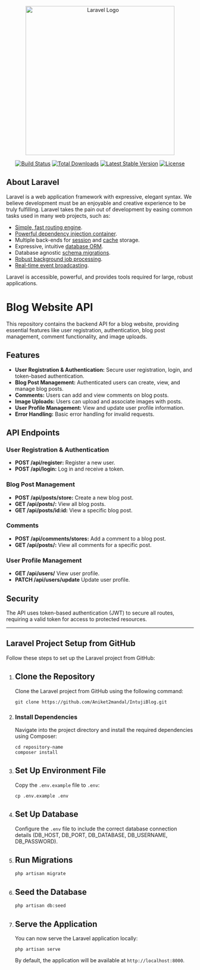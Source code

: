 <p align="center"><a href="https://laravel.com" target="_blank"><img src="https://raw.githubusercontent.com/laravel/art/master/logo-lockup/5%20SVG/2%20CMYK/1%20Full%20Color/laravel-logolockup-cmyk-red.svg" width="400" alt="Laravel Logo"></a></p>

<p align="center">
<a href="https://github.com/laravel/framework/actions"><img src="https://github.com/laravel/framework/workflows/tests/badge.svg" alt="Build Status"></a>
<a href="https://packagist.org/packages/laravel/framework"><img src="https://img.shields.io/packagist/dt/laravel/framework" alt="Total Downloads"></a>
<a href="https://packagist.org/packages/laravel/framework"><img src="https://img.shields.io/packagist/v/laravel/framework" alt="Latest Stable Version"></a>
<a href="https://packagist.org/packages/laravel/framework"><img src="https://img.shields.io/packagist/l/laravel/framework" alt="License"></a>
</p>

## About Laravel

Laravel is a web application framework with expressive, elegant syntax. We believe development must be an enjoyable and creative experience to be truly fulfilling. Laravel takes the pain out of development by easing common tasks used in many web projects, such as:

- [Simple, fast routing engine](https://laravel.com/docs/routing).
- [Powerful dependency injection container](https://laravel.com/docs/container).
- Multiple back-ends for [session](https://laravel.com/docs/session) and [cache](https://laravel.com/docs/cache) storage.
- Expressive, intuitive [database ORM](https://laravel.com/docs/eloquent).
- Database agnostic [schema migrations](https://laravel.com/docs/migrations).
- [Robust background job processing](https://laravel.com/docs/queues).
- [Real-time event broadcasting](https://laravel.com/docs/broadcasting).

Laravel is accessible, powerful, and provides tools required for large, robust applications.

<h1>Blog Website API</h1>
    <p>This repository contains the backend API for a blog website, providing essential features like user registration, authentication, blog post management, comment functionality, and image uploads.</p>
    <h2>Features</h2>
    <ul>
        <li><strong>User Registration & Authentication:</strong> Secure user registration, login, and token-based authentication.</li>
        <li><strong>Blog Post Management:</strong> Authenticated users can create, view, and manage blog posts.</li>
        <li><strong>Comments:</strong> Users can add and view comments on blog posts.</li>
        <li><strong>Image Uploads:</strong> Users can upload and associate images with posts.</li>
        <li><strong>User Profile Management:</strong> View and update user profile information.</li>
        <li><strong>Error Handling:</strong> Basic error handling for invalid requests.</li>
    </ul>
    <h2>API Endpoints</h2>
    <h3>User Registration & Authentication</h3>
    <ul>
        <li><strong>POST /api/register:</strong> Register a new user.</li>
        <li><strong>POST /api/login:</strong> Log in and receive a token.</li>
    </ul>
    <h3>Blog Post Management</h3>
    <ul>
        <li><strong>POST /api/posts/store:</strong> Create a new blog post.</li>
        <li><strong>GET /api/posts/:</strong> View all blog posts.</li>
        <li><strong>GET /api/posts/id:id:</strong> View a specific blog post.</li>
    </ul>
    <h3>Comments</h3>
    <ul>
        <li><strong>POST /api/comments/stores:</strong> Add a comment to a blog post.</li>
        <li><strong>GET /api/posts/:</strong> View all comments for a specific post.</li>
    </ul>
    <h3>User Profile Management</h3>
    <ul>
        <li><strong>GET /api/users/</strong> View user profile.</li>
        <li><strong>PATCH /api/users/update</strong> Update user profile.</li>
    </ul>
    <h2>Security</h2>
    <p>The API uses token-based authentication (JWT) to secure all routes, requiring a valid token for access to protected resources.</p>
    <hr>
    <h2>Laravel Project Setup from GitHub</h2>
    <p>Follow these steps to set up the Laravel project from GitHub:</p>
    <ol>
        <li>
            <h2>Clone the Repository</h2>
            <p>Clone the Laravel project from GitHub using the following command:</p>
            <pre><code>git clone https://github.com/Aniket2mandal/IntujiBlog.git</code></pre>
        </li>
        <li>
            <h3>Install Dependencies</h3>
            <p>Navigate into the project directory and install the required dependencies using Composer:</p>
            <pre><code>cd repository-name
composer install</code></pre>
        </li>
        <li>
            <h2>Set Up Environment File</h2>
            <p>Copy the <code>.env.example</code> file to <code>.env</code>:</p>
            <pre><code>cp .env.example .env</code></pre>
        </li>
        <li>
            <h2>Set Up Database</h2>
            <p>Configure the <code>.env</code> file to include the correct database connection details (DB_HOST, DB_PORT, DB_DATABASE, DB_USERNAME, DB_PASSWORD).</p>
        </li>
        <li>
            <h2>Run Migrations </h2>
            <pre><code>php artisan migrate</code></pre>
        </li>
        <li>
            <h2>Seed the Database </h2>
            <pre><code>php artisan db:seed</code></pre>
        </li>
        <li>
            <h2>Serve the Application</h2>
            <p>You can now serve the Laravel application locally:</p>
            <pre><code>php artisan serve</code></pre>
            <p>By default, the application will be available at <code>http://localhost:8000</code>.</p>
        </li>
    </ol>
